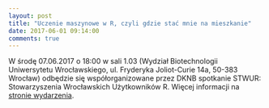 ```yaml
---
layout: post
title: "Uczenie maszynowe w R, czyli gdzie stać mnie na mieszkanie"
date: 2017-06-01 09:14:00
comments: true
---
```

  
W środę 07.06.2017 o 18:00 w sali 1.03 (Wydział Biotechnologii Uniwersytetu Wrocławskiego, ul. Fryderyka Joliot-Curie 14a, 50-383 Wrocław) odbędzie się współorganizowane przez DKNB spotkanie STWUR: Stowarzyszenia Wrocławskich Użytkowników R. Więcej informacji na [stronie wydarzenia](https://www.facebook.com/events/1374132602676424/).

